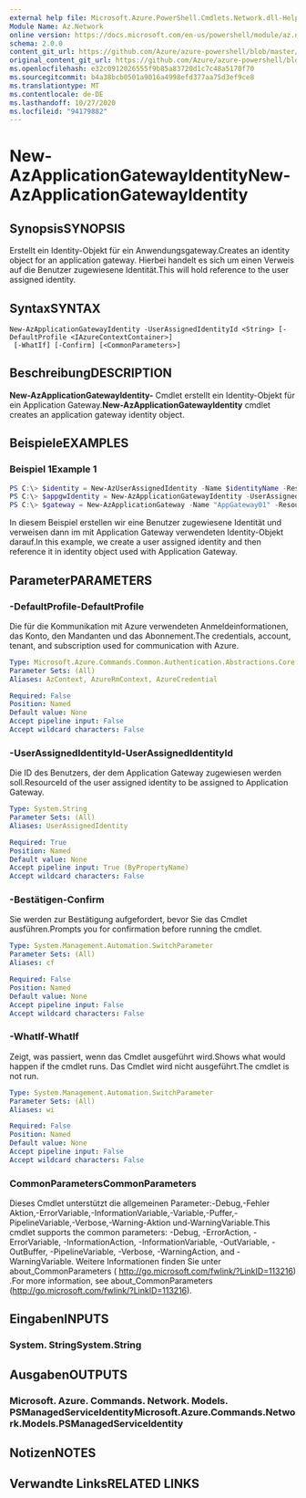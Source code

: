 ```yaml
---
external help file: Microsoft.Azure.PowerShell.Cmdlets.Network.dll-Help.xml
Module Name: Az.Network
online version: https://docs.microsoft.com/en-us/powershell/module/az.network/new-azapplicationgatewayidentity
schema: 2.0.0
content_git_url: https://github.com/Azure/azure-powershell/blob/master/src/Network/Network/help/New-AzApplicationGatewayIdentity.md
original_content_git_url: https://github.com/Azure/azure-powershell/blob/master/src/Network/Network/help/New-AzApplicationGatewayIdentity.md
ms.openlocfilehash: e32c0912026555f9b85a83720d1c7c48a5170f70
ms.sourcegitcommit: b4a38bcb0501a9016a4998efd377aa75d3ef9ce8
ms.translationtype: MT
ms.contentlocale: de-DE
ms.lasthandoff: 10/27/2020
ms.locfileid: "94179882"
---
```

# <span data-ttu-id="73202-101">New-AzApplicationGatewayIdentity</span><span class="sxs-lookup"><span data-stu-id="73202-101">New-AzApplicationGatewayIdentity</span></span>

## <span data-ttu-id="73202-102">Synopsis</span><span class="sxs-lookup"><span data-stu-id="73202-102">SYNOPSIS</span></span>
<span data-ttu-id="73202-103">Erstellt ein Identity-Objekt für ein Anwendungsgateway.</span><span class="sxs-lookup"><span data-stu-id="73202-103">Creates an identity object for an application gateway.</span></span> <span data-ttu-id="73202-104">Hierbei handelt es sich um einen Verweis auf die Benutzer zugewiesene Identität.</span><span class="sxs-lookup"><span data-stu-id="73202-104">This will hold reference to the user assigned identity.</span></span>

## <span data-ttu-id="73202-105">Syntax</span><span class="sxs-lookup"><span data-stu-id="73202-105">SYNTAX</span></span>

```
New-AzApplicationGatewayIdentity -UserAssignedIdentityId <String> [-DefaultProfile <IAzureContextContainer>]
 [-WhatIf] [-Confirm] [<CommonParameters>]
```

## <span data-ttu-id="73202-106">Beschreibung</span><span class="sxs-lookup"><span data-stu-id="73202-106">DESCRIPTION</span></span>
<span data-ttu-id="73202-107">**New-AzApplicationGatewayIdentity-** Cmdlet erstellt ein Identity-Objekt für ein Application Gateway.</span><span class="sxs-lookup"><span data-stu-id="73202-107">**New-AzApplicationGatewayIdentity** cmdlet creates an application gateway identity object.</span></span>

## <span data-ttu-id="73202-108">Beispiele</span><span class="sxs-lookup"><span data-stu-id="73202-108">EXAMPLES</span></span>

### <span data-ttu-id="73202-109">Beispiel 1</span><span class="sxs-lookup"><span data-stu-id="73202-109">Example 1</span></span>
```powershell
PS C:\> $identity = New-AzUserAssignedIdentity -Name $identityName -ResourceGroupName $rgName -Location $location
PS C:\> $appgwIdentity = New-AzApplicationGatewayIdentity -UserAssignedIdentity $identity.Id
PS C:\> $gateway = New-AzApplicationGateway -Name "AppGateway01" -ResourceGroupName "ResourceGroup01" -Location "West US" -Identity $appgwIdentity <..>
```

<span data-ttu-id="73202-110">In diesem Beispiel erstellen wir eine Benutzer zugewiesene Identität und verweisen dann im mit Application Gateway verwendeten Identity-Objekt darauf.</span><span class="sxs-lookup"><span data-stu-id="73202-110">In this example, we create a user assigned identity and then reference it in identity object used with Application Gateway.</span></span>

## <span data-ttu-id="73202-111">Parameter</span><span class="sxs-lookup"><span data-stu-id="73202-111">PARAMETERS</span></span>

### <span data-ttu-id="73202-112">-DefaultProfile</span><span class="sxs-lookup"><span data-stu-id="73202-112">-DefaultProfile</span></span>
<span data-ttu-id="73202-113">Die für die Kommunikation mit Azure verwendeten Anmeldeinformationen, das Konto, den Mandanten und das Abonnement.</span><span class="sxs-lookup"><span data-stu-id="73202-113">The credentials, account, tenant, and subscription used for communication with Azure.</span></span>

```yaml
Type: Microsoft.Azure.Commands.Common.Authentication.Abstractions.Core.IAzureContextContainer
Parameter Sets: (All)
Aliases: AzContext, AzureRmContext, AzureCredential

Required: False
Position: Named
Default value: None
Accept pipeline input: False
Accept wildcard characters: False
```

### <span data-ttu-id="73202-114">-UserAssignedIdentityId</span><span class="sxs-lookup"><span data-stu-id="73202-114">-UserAssignedIdentityId</span></span>
<span data-ttu-id="73202-115">Die ID des Benutzers, der dem Application Gateway zugewiesen werden soll.</span><span class="sxs-lookup"><span data-stu-id="73202-115">ResourceId of the user assigned identity to be assigned to Application Gateway.</span></span>

```yaml
Type: System.String
Parameter Sets: (All)
Aliases: UserAssignedIdentity

Required: True
Position: Named
Default value: None
Accept pipeline input: True (ByPropertyName)
Accept wildcard characters: False
```

### <span data-ttu-id="73202-116">-Bestätigen</span><span class="sxs-lookup"><span data-stu-id="73202-116">-Confirm</span></span>
<span data-ttu-id="73202-117">Sie werden zur Bestätigung aufgefordert, bevor Sie das Cmdlet ausführen.</span><span class="sxs-lookup"><span data-stu-id="73202-117">Prompts you for confirmation before running the cmdlet.</span></span>

```yaml
Type: System.Management.Automation.SwitchParameter
Parameter Sets: (All)
Aliases: cf

Required: False
Position: Named
Default value: None
Accept pipeline input: False
Accept wildcard characters: False
```

### <span data-ttu-id="73202-118">-WhatIf</span><span class="sxs-lookup"><span data-stu-id="73202-118">-WhatIf</span></span>
<span data-ttu-id="73202-119">Zeigt, was passiert, wenn das Cmdlet ausgeführt wird.</span><span class="sxs-lookup"><span data-stu-id="73202-119">Shows what would happen if the cmdlet runs.</span></span>
<span data-ttu-id="73202-120">Das Cmdlet wird nicht ausgeführt.</span><span class="sxs-lookup"><span data-stu-id="73202-120">The cmdlet is not run.</span></span>

```yaml
Type: System.Management.Automation.SwitchParameter
Parameter Sets: (All)
Aliases: wi

Required: False
Position: Named
Default value: None
Accept pipeline input: False
Accept wildcard characters: False
```

### <span data-ttu-id="73202-121">CommonParameters</span><span class="sxs-lookup"><span data-stu-id="73202-121">CommonParameters</span></span>
<span data-ttu-id="73202-122">Dieses Cmdlet unterstützt die allgemeinen Parameter:-Debug,-Fehler Aktion,-ErrorVariable,-InformationVariable,-Variable,-Puffer,-PipelineVariable,-Verbose,-Warning-Aktion und-WarningVariable.</span><span class="sxs-lookup"><span data-stu-id="73202-122">This cmdlet supports the common parameters: -Debug, -ErrorAction, -ErrorVariable, -InformationAction, -InformationVariable, -OutVariable, -OutBuffer, -PipelineVariable, -Verbose, -WarningAction, and -WarningVariable.</span></span> <span data-ttu-id="73202-123">Weitere Informationen finden Sie unter about_CommonParameters ( http://go.microsoft.com/fwlink/?LinkID=113216) .</span><span class="sxs-lookup"><span data-stu-id="73202-123">For more information, see about_CommonParameters (http://go.microsoft.com/fwlink/?LinkID=113216).</span></span>

## <span data-ttu-id="73202-124">Eingaben</span><span class="sxs-lookup"><span data-stu-id="73202-124">INPUTS</span></span>

### <span data-ttu-id="73202-125">System. String</span><span class="sxs-lookup"><span data-stu-id="73202-125">System.String</span></span>

## <span data-ttu-id="73202-126">Ausgaben</span><span class="sxs-lookup"><span data-stu-id="73202-126">OUTPUTS</span></span>

### <span data-ttu-id="73202-127">Microsoft. Azure. Commands. Network. Models. PSManagedServiceIdentity</span><span class="sxs-lookup"><span data-stu-id="73202-127">Microsoft.Azure.Commands.Network.Models.PSManagedServiceIdentity</span></span>

## <span data-ttu-id="73202-128">Notizen</span><span class="sxs-lookup"><span data-stu-id="73202-128">NOTES</span></span>

## <span data-ttu-id="73202-129">Verwandte Links</span><span class="sxs-lookup"><span data-stu-id="73202-129">RELATED LINKS</span></span>

